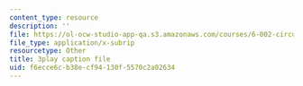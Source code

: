 ```yaml
---
content_type: resource
description: ''
file: https://ol-ocw-studio-app-qa.s3.amazonaws.com/courses/6-002-circuits-and-electronics-spring-2007/f6ecce6cb38ecf94130f5570c2a02634_Nijya-QJ45Y.srt
file_type: application/x-subrip
resourcetype: Other
title: 3play caption file
uid: f6ecce6c-b38e-cf94-130f-5570c2a02634
---
```

